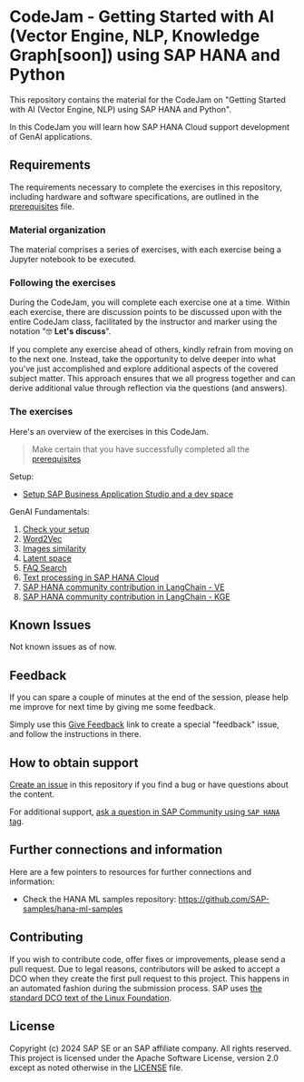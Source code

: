 # CodeJam - Getting Started with AI (Vector Engine, NLP, Knowledge Graph[soon]) using SAP HANA and Python

This repository contains the material for the CodeJam on "Getting Started with AI (Vector Engine, NLP) using SAP HANA and Python".

In this CodeJam you will learn how SAP HANA Cloud support development of GenAI applications.

## Requirements

The requirements necessary to complete the exercises in this repository, including hardware and software specifications, are outlined in the [prerequisites](prerequisites.md) file.

### Material organization

The material comprises a series of exercises, with each exercise being a Jupyter notebook to be executed.

### Following the exercises

During the CodeJam, you will complete each exercise one at a time. Within each exercise, there are discussion points to be discussed upon with the entire CodeJam class, facilitated by the instructor and marker using the notation "🤓 **Let's discuss**".

If you complete any exercise ahead of others, kindly refrain from moving on to the next one. Instead, take the opportunity to delve deeper into what you've just accomplished and explore additional aspects of the covered subject matter. This approach ensures that we all progress together and can derive additional value through reflection via the questions (and answers).

### The exercises

Here's an overview of the exercises in this CodeJam.

> Make certain that you have successfully completed all the [prerequisites](prerequisites.md)

Setup:

* [Setup SAP Business Application Studio and a dev space](scripts/00-setup/setup-bas.md)

GenAI Fundamentals:

1. [Check your setup](scripts/01-check_setup.ipynb)
1. [Word2Vec](scripts/03-word2vec/)
1. [Images similarity](scripts/04-images/)
1. [Latent space](scripts/02-colors)
1. [FAQ Search](scripts/01-faq-search/)
1. [Text processing in SAP HANA Cloud](scripts/05-NHTSA)
1. [SAP HANA community contribution in LangChain - VE](scripts/08-langchain-hana-ve)
1. [SAP HANA community contribution in LangChain - KGE](scripts/09-langchain-hana-kge)

## Known Issues
Not known issues as of now.

## Feedback

If you can spare a couple of minutes at the end of the session, please help me improve for next time by giving me some feedback.

Simply use this [Give Feedback](https://github.com/SAP-samples/hana-ml-py-codejam/issues/new?assignees=&labels=feedback&template=session-feedback-template.md&title=Feedback) link to create a special "feedback" issue, and follow the instructions in there.

## How to obtain support

[Create an issue](https://github.com/SAP-samples/hana-ml-py-codejam/issues) in this repository if you find a bug or have questions about the content.

For additional support, [ask a question in SAP Community using `SAP HANA` tag](https://answers.sap.com/questions/ask.html?primaryTagId=73554900100700000996).

## Further connections and information

Here are a few pointers to resources for further connections and information:
- Check the HANA ML samples repository: https://github.com/SAP-samples/hana-ml-samples

## Contributing
If you wish to contribute code, offer fixes or improvements, please send a pull request. Due to legal reasons, contributors will be asked to accept a DCO when they create the first pull request to this project. This happens in an automated fashion during the submission process. SAP uses [the standard DCO text of the Linux Foundation](https://developercertificate.org/).

## License
Copyright (c) 2024 SAP SE or an SAP affiliate company. All rights reserved. This project is licensed under the Apache Software License, version 2.0 except as noted otherwise in the [LICENSE](LICENSE) file.